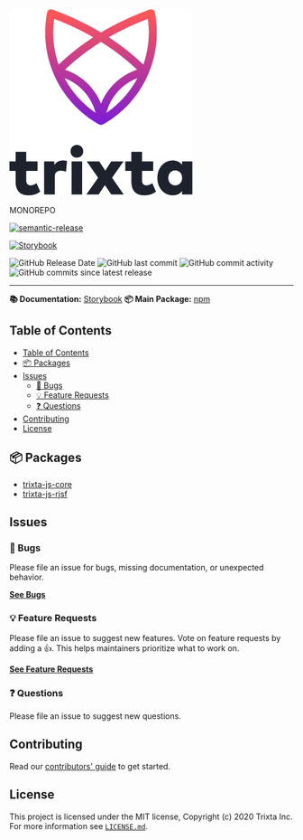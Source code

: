 <img src="https://raw.githubusercontent.com/trixtateam/trixta-js/master/docs/images/trixta-logo.png" alt="trixta logo"  />
<br />

MONOREPO

[![semantic-release](https://img.shields.io/badge/%20%20%F0%9F%93%A6%F0%9F%9A%80-semantic--release-e10079.svg)](https://github.com/semantic-release/semantic-release)

[![Storybook](https://cdn.jsdelivr.net/gh/storybookjs/brand@main/badge/badge-storybook.svg)](https://trixtateam.github.io/trixta-js/)

![GitHub Release Date](https://img.shields.io/github/release-date/trixtateam/trixta-js)
![GitHub last commit](https://img.shields.io/github/last-commit/trixtateam/trixta-js)
![GitHub commit activity](https://img.shields.io/github/commit-activity/m/trixtateam/trixta-js)
![GitHub commits since latest release](https://img.shields.io/github/commits-since/trixtateam/trixta-js/latest)

---

**📚 Documentation:** [Storybook](https://trixtateam.github.io/trixta-js/?path=/docs/introduction--page)
**📦 Main Package:** [npm](https://www.npmjs.com/package/@trixtateam/trixta-js-core)

## Table of Contents

- [Table of Contents](#table-of-contents)
- [📦 Packages](#-packages)
- [Issues](#issues)
  - [🐛 Bugs](#-bugs)
  - [💡 Feature Requests](#-feature-requests)
  - [❓ Questions](#-questions)
- [Contributing](#contributing)
- [License](#license)

## 📦 Packages

<!-- prettier-ignore-start -->
<!-- START packages - please keep comment here to allow auto update -->
- [trixta-js-core](https://github.com/trixtateam/trixta-js/tree/master/packages/core)
- [trixta-js-rjsf](https://github.com/trixtateam/trixta-js/tree/master/packages/rjsf)

<!-- END packages - please keep comment here to allow auto update -->
<!-- prettier-ignore-end -->

## Issues

### 🐛 Bugs

Please file an issue for bugs, missing documentation, or unexpected behavior.

[**See Bugs**][bugs]

### 💡 Feature Requests

Please file an issue to suggest new features. Vote on feature requests by adding
a 👍. This helps maintainers prioritize what to work on.

[**See Feature Requests**][requests]

### ❓ Questions

Please file an issue to suggest new questions.


## Contributing

Read our [contributors' guide](https://github.com/trixtateam/trixta-js/blob/master/CONTRIBUTING.md) to get started.

## License

This project is licensed under the MIT license, Copyright (c) 2020 Trixta Inc.
For more information see [`LICENSE.md`](https://github.com/trixtateam/trixta-js/blob/master/LICENSE.md).

<!-- prettier-ignore-start -->
[bugs]: https://github.com/trixtateam/trixta-js/issues?q=is%3Aissue+is%3Aopen+label%3Abug+sort%3Acreated-desc
[github]: https://github.com/trixtateam/trixta-js
[requests]: https://github.com/trixtateam/trixta-js/issues?q=is%3Aissue+sort%3Areactions-%2B1-desc+label%3Afeature+is%3Aopen
<!-- prettier-ignore-end -->

